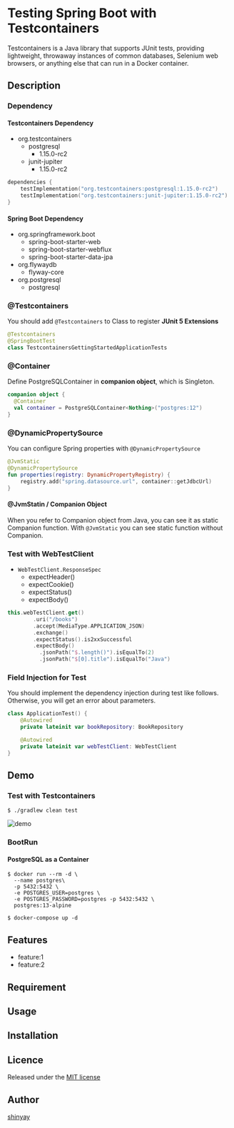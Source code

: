 # Testing Spring Boot with Testcontainers

Testcontainers is a Java library that supports JUnit tests, providing lightweight, throwaway instances of common databases, Selenium web browsers, or anything else that can run in a Docker container.

## Description
### Dependency
#### Testcontainers Dependency
- org.testcontainers
  - postgresql
    - 1.15.0-rc2
  - junit-jupiter
    - 1.15.0-rc2

```kotlin
dependencies {
	testImplementation("org.testcontainers:postgresql:1.15.0-rc2")
	testImplementation("org.testcontainers:junit-jupiter:1.15.0-rc2")
}
```

#### Spring Boot Dependency
- org.springframework.boot
  - spring-boot-starter-web
  - spring-boot-starter-webflux
  - spring-boot-starter-data-jpa
- org.flywaydb
  - flyway-core
- org.postgresql
  - postgresql

### @Testcontainers
You should add `@Testcontainers` to Class to register **JUnit 5 Extensions**

```kotlin
@Testcontainers
@SpringBootTest
class TestcontainersGettingStartedApplicationTests
```

### @Container 
Define PostgreSQLContainer in **companion object**, which is Singleton.


```kotlin
companion object {
  @Container
  val container = PostgreSQLContainer<Nothing>("postgres:12")
}
```

### @DynamicPropertySource

You can configure Spring properties with `@DynamicPropertySource`

```kotlin
@JvmStatic
@DynamicPropertySource
fun properties(registry: DynamicPropertyRegistry) {
    registry.add("spring.datasource.url", container::getJdbcUrl)
}
```

#### @JvmStatin / Companion Object
When you refer to Companion object from Java, you can see it as static Companion function.
With `@JvmStatic` you can see static function without Companion.

### Test with WebTestClient

- `WebTestClient.ResponseSpec`
  - expectHeader()
  - expectCookie()
  - expectStatus()
  - expectBody()

```kotlin
this.webTestClient.get()
        .uri("/books")
        .accept(MediaType.APPLICATION_JSON)
        .exchange()
        .expectStatus().is2xxSuccessful
        .expectBody()
          .jsonPath("$.length()").isEqualTo(2)
          .jsonPath("$[0].title").isEqualTo("Java")
```

### Field Injection for Test
You should implement the dependency injection during test like follows.
Otherwise, you will get an error about parameters.

```kotlin
class ApplicationTest() {
    @Autowired
    private lateinit var bookRepository: BookRepository

    @Autowired
    private lateinit var webTestClient: WebTestClient
}
```

## Demo
### Test with Testcontainers
```shell script
$ ./gradlew clean test
```

![demo](https://user-images.githubusercontent.com/3072734/97831413-54400d00-1d13-11eb-852d-697a5fbaaee6.gif)

### BootRun
#### PostgreSQL as a Container
```shell script
$ docker run --rm -d \
  --name postgres\
  -p 5432:5432 \
  -e POSTGRES_USER=postgres \
  -e POSTGRES_PASSWORD=postgres -p 5432:5432 \
  postgres:13-alpine
```
```shell script
$ docker-compose up -d
```



## Features

- feature:1
- feature:2

## Requirement

## Usage

## Installation

## Licence

Released under the [MIT license](https://gist.githubusercontent.com/shinyay/56e54ee4c0e22db8211e05e70a63247e/raw/34c6fdd50d54aa8e23560c296424aeb61599aa71/LICENSE)

## Author

[shinyay](https://github.com/shinyay)
